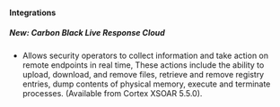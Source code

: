 
#### Integrations
##### New: Carbon Black Live Response Cloud
- Allows security operators to collect information and take action on remote endpoints in real time, These actions include the ability to upload, download, and remove files, retrieve and remove registry entries, dump contents of physical memory, execute and terminate processes. (Available from Cortex XSOAR 5.5.0).
